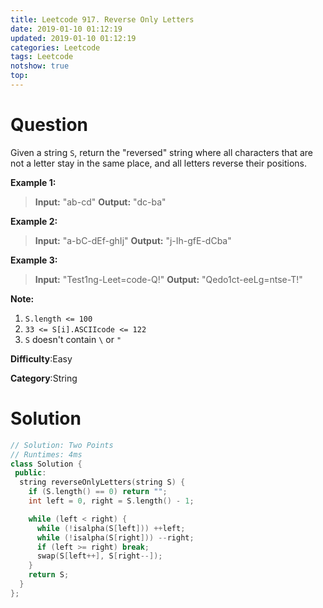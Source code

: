 ```yaml
---
title: Leetcode 917. Reverse Only Letters
date: 2019-01-10 01:12:19
updated: 2019-01-10 01:12:19
categories: Leetcode
tags: Leetcode
notshow: true
top:
---
```


# Question

Given a string  `S`, return the "reversed" string where all characters that are not a letter stay in the same place, and all letters reverse their positions.

**Example 1:**

> **Input:** "ab-cd"
> **Output:** "dc-ba"

**Example 2:**

> **Input:** "a-bC-dEf-ghIj"
> **Output:** "j-Ih-gfE-dCba"

**Example 3:**

> **Input:** "Test1ng-Leet=code-Q!"
> **Output:** "Qedo1ct-eeLg=ntse-T!"

**Note:**

1. `S.length <= 100`
2. `33 <= S[i].ASCIIcode <= 122`
3. `S`  doesn't contain  `\`  or  `"`

**Difficulty**:Easy

**Category**:String

<!-- more -->

# Solution

```cpp
// Solution: Two Points
// Runtimes: 4ms
class Solution {
 public:
  string reverseOnlyLetters(string S) {
    if (S.length() == 0) return "";
    int left = 0, right = S.length() - 1;

    while (left < right) {
      while (!isalpha(S[left])) ++left;
      while (!isalpha(S[right])) --right;
      if (left >= right) break;
      swap(S[left++], S[right--]);
    }
    return S;
  }
};
```